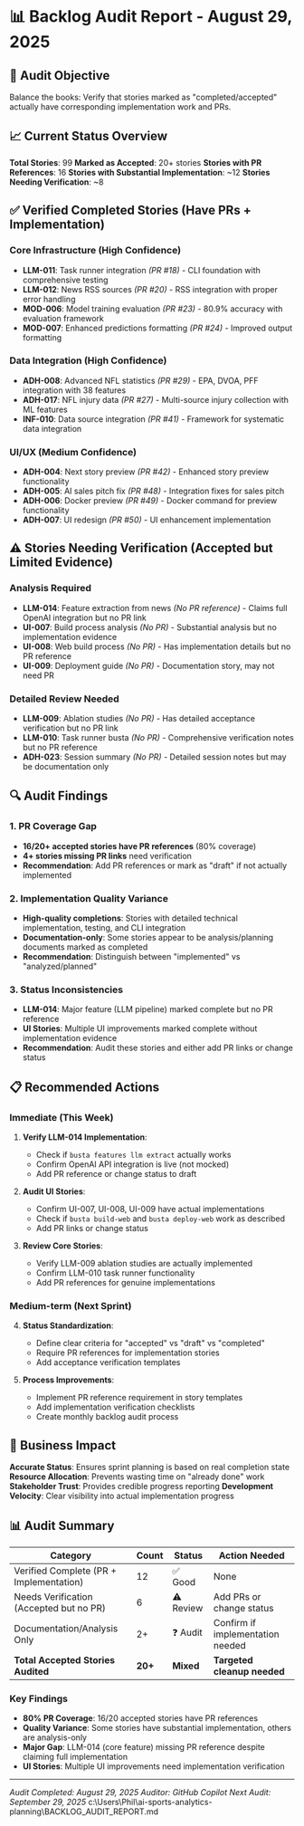 # 📊 Backlog Audit Report - August 29, 2025

## 🎯 Audit Objective
Balance the books: Verify that stories marked as "completed/accepted" actually have corresponding implementation work and PRs.

## 📈 Current Status Overview

**Total Stories**: 99
**Marked as Accepted**: 20+ stories
**Stories with PR References**: 16
**Stories with Substantial Implementation**: ~12
**Stories Needing Verification**: ~8

## ✅ **Verified Completed Stories** (Have PRs + Implementation)

### Core Infrastructure (High Confidence)
- **LLM-011**: Task runner integration *(PR #18)* - CLI foundation with comprehensive testing
- **LLM-012**: News RSS sources *(PR #20)* - RSS integration with proper error handling
- **MOD-006**: Model training evaluation *(PR #23)* - 80.9% accuracy with evaluation framework
- **MOD-007**: Enhanced predictions formatting *(PR #24)* - Improved output formatting

### Data Integration (High Confidence)
- **ADH-008**: Advanced NFL statistics *(PR #29)* - EPA, DVOA, PFF integration with 38 features
- **ADH-017**: NFL injury data *(PR #27)* - Multi-source injury collection with ML features
- **INF-010**: Data source integration *(PR #41)* - Framework for systematic data integration

### UI/UX (Medium Confidence)
- **ADH-004**: Next story preview *(PR #42)* - Enhanced story preview functionality
- **ADH-005**: AI sales pitch fix *(PR #48)* - Integration fixes for sales pitch
- **ADH-006**: Docker preview *(PR #49)* - Docker command for preview functionality
- **ADH-007**: UI redesign *(PR #50)* - UI enhancement implementation

## ⚠️ **Stories Needing Verification** (Accepted but Limited Evidence)

### Analysis Required
- **LLM-014**: Feature extraction from news *(No PR reference)* - Claims full OpenAI integration but no PR link
- **UI-007**: Build process analysis *(No PR)* - Substantial analysis but no implementation evidence
- **UI-008**: Web build process *(No PR)* - Has implementation details but no PR reference
- **UI-009**: Deployment guide *(No PR)* - Documentation story, may not need PR

### Detailed Review Needed
- **LLM-009**: Ablation studies *(No PR)* - Has detailed acceptance verification but no PR link
- **LLM-010**: Task runner busta *(No PR)* - Comprehensive verification notes but no PR reference
- **ADH-023**: Session summary *(No PR)* - Detailed session notes but may be documentation only

## 🔍 **Audit Findings**

### 1. **PR Coverage Gap**
- **16/20+ accepted stories have PR references** (80% coverage)
- **4+ stories missing PR links** need verification
- **Recommendation**: Add PR references or mark as "draft" if not actually implemented

### 2. **Implementation Quality Variance**
- **High-quality completions**: Stories with detailed technical implementation, testing, and CLI integration
- **Documentation-only**: Some stories appear to be analysis/planning documents marked as completed
- **Recommendation**: Distinguish between "implemented" vs "analyzed/planned"

### 3. **Status Inconsistencies**
- **LLM-014**: Major feature (LLM pipeline) marked complete but no PR reference
- **UI Stories**: Multiple UI improvements marked complete without implementation evidence
- **Recommendation**: Audit these stories and either add PR links or change status

## 📋 **Recommended Actions**

### Immediate (This Week)
1. **Verify LLM-014 Implementation**: 
   - Check if `busta features llm extract` actually works
   - Confirm OpenAI API integration is live (not mocked)
   - Add PR reference or change status to draft

2. **Audit UI Stories**: 
   - Confirm UI-007, UI-008, UI-009 have actual implementations
   - Check if `busta build-web` and `busta deploy-web` work as described
   - Add PR links or change status

3. **Review Core Stories**:
   - Verify LLM-009 ablation studies are actually implemented
   - Confirm LLM-010 task runner functionality
   - Add PR references for genuine implementations

### Medium-term (Next Sprint)
4. **Status Standardization**: 
   - Define clear criteria for "accepted" vs "draft" vs "completed"
   - Require PR references for implementation stories
   - Add acceptance verification templates

5. **Process Improvements**:
   - Implement PR reference requirement in story templates
   - Add implementation verification checklists
   - Create monthly backlog audit process

## 🎯 **Business Impact**

**Accurate Status**: Ensures sprint planning is based on real completion state
**Resource Allocation**: Prevents wasting time on "already done" work
**Stakeholder Trust**: Provides credible progress reporting
**Development Velocity**: Clear visibility into actual implementation progress

## 📊 **Audit Summary**

| Category | Count | Status | Action Needed |
|----------|-------|--------|---------------|
| Verified Complete (PR + Implementation) | 12 | ✅ Good | None |
| Needs Verification (Accepted but no PR) | 6 | ⚠️ Review | Add PRs or change status |
| Documentation/Analysis Only | 2+ | ❓ Audit | Confirm if implementation needed |
| **Total Accepted Stories Audited** | **20+** | **Mixed** | **Targeted cleanup needed** |

### Key Findings
- **80% PR Coverage**: 16/20 accepted stories have PR references
- **Quality Variance**: Some stories have substantial implementation, others are analysis-only
- **Major Gap**: LLM-014 (core feature) missing PR reference despite claiming full implementation
- **UI Stories**: Multiple UI improvements need implementation verification

---
*Audit Completed: August 29, 2025*
*Auditor: GitHub Copilot*
*Next Audit: September 29, 2025*</content>
<parameter name="filePath">c:\Users\Phil\ai-sports-analytics-planning\BACKLOG_AUDIT_REPORT.md

